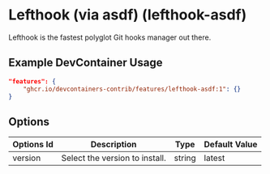 
# Lefthook (via asdf) (lefthook-asdf)

Lefthook is the fastest polyglot Git hooks manager out there.

## Example DevContainer Usage

```json
"features": {
    "ghcr.io/devcontainers-contrib/features/lefthook-asdf:1": {}
}
```

## Options

| Options Id | Description | Type | Default Value |
|-----|-----|-----|-----|
| version | Select the version to install. | string | latest |



